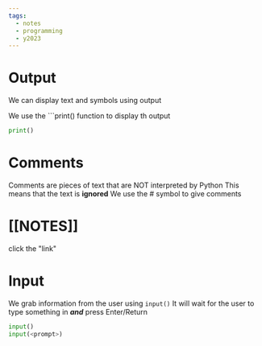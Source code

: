 ```yaml
---
tags:
  - notes
  - programming
  - y2023
---
```

# Output
We can display text and symbols using output

We use the ```print() function to display th output

```python
print()
```

# Comments
Comments are pieces of text that are NOT interpreted by Python
This means that the text is **ignored** 
We use the # symbol to give comments

# [[NOTES]]
click the "link"

# Input
We grab information from the user using `input()`
It will wait for the user to type something in ***and*** press Enter/Return

```python
input()
input(<prompt>)
```
